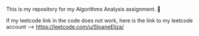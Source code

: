 This is my repository for my Algorithms Analysis assignment. 🐶

If my leetcode link in the code does not work, here is the link to my leetcode account --> https://leetcode.com/u/SloaneEliza/
